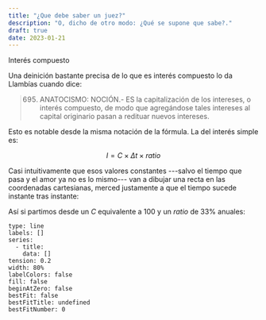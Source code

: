 ```yaml
---
title: "¿Que debe saber un juez?"
description: "O, dicho de otro modo: ¿Qué se supone que sabe?."
draft: true
date: 2023-01-21
---
```


Interés compuesto

Una deinición bastante precisa de lo que es interés compuesto lo da Llambías cuando dice:

> 695. ANATOCISMO: NOCIÓN.- ES la capitalización de los intereses, o interés compuesto, de modo que agregándose tales intereses al capital originario pasan a redituar nuevos intereses.

Esto es notable desde la misma notación de la fórmula. La del interés simple es:

$$
I = C \times \Delta t \times ratio
$$

Casi intuitivamente que esos valores constantes ---salvo el tiempo que pasa y el amor ya no es lo mismo--- van a dibujar una recta en las coordenadas cartesianas, merced justamente a que el tiempo sucede instante tras instante:

Así si partimos desde un $C$ equivalente a 100 y un $ratio$ de 33% anuales:

```chart
type: line
labels: []
series:
  - title: 
    data: []
tension: 0.2
width: 80%
labelColors: false
fill: false
beginAtZero: false
bestFit: false
bestFitTitle: undefined
bestFitNumber: 0
```
